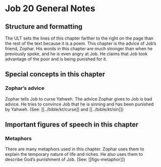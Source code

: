 # Job 20 General Notes
## Structure and formatting

The ULT sets the lines of this chapter farther to the right on the page than the rest of the text because it is a poem. This chapter is the advice of Job’s friend, Zophar. His words in this chapter are much stronger than when he previously spoke, and he is even angry at Job. He claims that Job took advantage of the poor and is being punished for it.

## Special concepts in this chapter

### Zophar’s advice
Zophar tells Job to curse Yahweh. The advice Zophar gives to Job is bad advice. He tries to convince Job that he is sinning and has been punished by Yahweh. (See: [[../bible/kt/curse]] and [[../bible/kt/sin]])

## Important figures of speech in this chapter

### Metaphors
There are many metaphors used in this chapter. Zophar uses them to explain the temporary nature of life and riches. He also uses them to describe God’s punishment of Job. (See: [[figs-metaphor]])